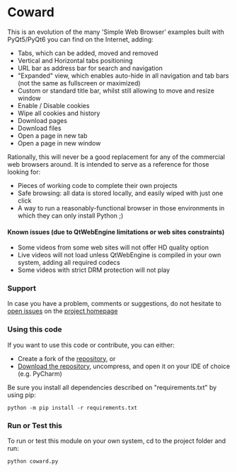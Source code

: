 # Coward

This is an evolution of the many 'Simple Web Browser' examples built with PyQt5/PyQt6 you can find on the Internet, adding:

- Tabs, which can be added, moved and removed
- Vertical and Horizontal tabs positioning
- URL bar as address bar for search and navigation
- "Expanded" view, which enables auto-hide in all navigation and tab bars (not the same as fullscreen or maximized)
- Custom or standard title bar, whilst still allowing to move and resize window
- Enable / Disable cookies
- Wipe all cookies and history
- Download pages
- Download files
- Open a page in new tab
- Open a page in new window

Rationally, this will never be a good replacement for any of the commercial web browsers around. It is intended to serve as a reference for those looking for:
- Pieces of working code to complete their own projects
- Safe browsing: all data is stored locally, and easily wiped with just one click
- A way to run a reasonably-functional browser in those environments in which they can only install Python ;)

#### Known issues (due to QtWebEngine limitations or web sites constraints)

- Some videos from some web sites will not offer HD quality option
- Live videos will not load unless QtWebEngine is compiled in your own system, adding all required codecs
- Some videos with strict DRM protection will not play

### Support

In case you have a problem, comments or suggestions, do not hesitate to [open issues](https://github.com/Kalmat/Coward/issues) on the [project homepage](https://github.com/Kalmat/Coward)

### Using this code

If you want to use this code or contribute, you can either:

- Create a fork of the [repository](https://github.com/Kalmat/Coward), or
- [Download the repository](https://github.com/Kalmat/Coward/archive/refs/heads/master.zip), uncompress, and open it on your IDE of choice (e.g. PyCharm)

Be sure you install all dependencies described on "requirements.txt" by using pip:

    python -m pip install -r requirements.txt

### Run or Test this

To run or test this module on your own system, cd to the project folder and run:

    python coward.py
